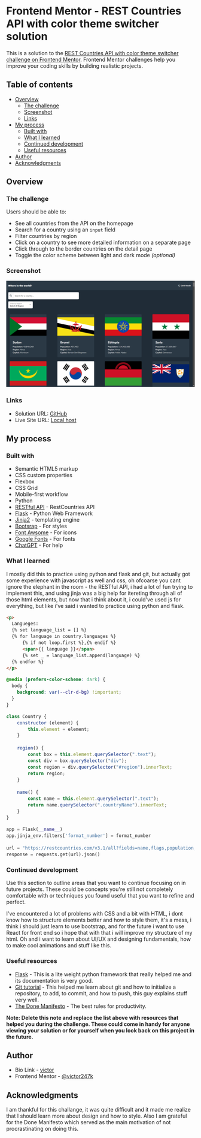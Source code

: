 # Frontend Mentor - REST Countries API with color theme switcher solution

This is a solution to the [REST Countries API with color theme switcher challenge on Frontend Mentor](https://www.frontendmentor.io/challenges/rest-countries-api-with-color-theme-switcher-5cacc469fec04111f7b848ca). Frontend Mentor challenges help you improve your coding skills by building realistic projects. 

## Table of contents

- [Overview](#overview)
  - [The challenge](#the-challenge)
  - [Screenshot](#screenshot)
  - [Links](#links)
- [My process](#my-process)
  - [Built with](#built-with)
  - [What I learned](#what-i-learned)
  - [Continued development](#continued-development)
  - [Useful resources](#useful-resources)
- [Author](#author)
- [Acknowledgments](#acknowledgments)

## Overview

### The challenge

Users should be able to:

- See all countries from the API on the homepage
- Search for a country using an `input` field
- Filter countries by region
- Click on a country to see more detailed information on a separate page
- Click through to the border countries on the detail page
- Toggle the color scheme between light and dark mode *(optional)*

### Screenshot

![](./screenshot.png)

### Links

- Solution URL: [GitHub](https://github.com/victor247k/REST-Countries-API-with-color-theme-switcher)
- Live Site URL: [Local host](http://127.0.0.1/)

## My process

### Built with

- Semantic HTML5 markup
- CSS custom properties
- Flexbox
- CSS Grid
- Mobile-first workflow
- Python
- [RESTful API](https://restcountries.com/) - RestCountries API
- [Flask](https://flask.palletsprojects.com/en/3.0.x/https://reactjs.org/) - Python Web Framework
- [Jinja2](https://jinja.palletsprojects.com/en/3.1.x/https://nextjs.org/) - templating engine
- [Bootsrap](https://getbootstrap.com/https://styled-components.com/) - For styles
- [Font Awsome](https://fontawesome.com/) - For icons
- [Google Fonts](https://fonts.google.com/) - For fonts
- [ChatGPT](https://chat.openai.com/) - For help


### What I learned

I mostly did this to practice using python and flask and git, but actually got some experience with javascript as well and css, oh ofcoarse you cant ignore the elephant in the room - the RESTful API, i had a lot of fun trying to implement this, and using jinja was a big help for itereting through all of those html elements, but now that i think about it, i could've used js for everything, but like i've said i wanted to practice using python and flask. 

```html
<p>
  Langueges: 
  {% set language_list = [] %}
  {% for language in country.languages %}
      {% if not loop.first %},{% endif %}
      <span>{{ language }}</span>
      {% set _ = language_list.append(language) %} 
  {% endfor %}
</p>
```
```css
@media (prefers-color-scheme: dark) {
  body {
    background: var(--clr-d-bg) !important;
  }
}
```
```js
class Country {
    constructor (element) {
        this.element = element;
    }

    region() {
        const box = this.element.querySelector(".text");
        const div = box.querySelector("div");
        const region = div.querySelector("#region").innerText;
        return region;
    }

    name() {
        const name = this.element.querySelector(".text");
        return name.querySelector(".countryName").innerText;
    }
}
```
``` py
app = Flask(__name__)
app.jinja_env.filters['format_number'] = format_number

url = "https://restcountries.com/v3.1/all?fields=name,flags,population,region,capital"
response = requests.get(url).json()
```

### Continued development

Use this section to outline areas that you want to continue focusing on in future projects. These could be concepts you're still not completely comfortable with or techniques you found useful that you want to refine and perfect.

I've encountered a lot of problems with CSS and a bit with HTML, i dont know how to structure elements better and how to style them, it's a mess, i think i should just learn to use bootstrap, and for the future i want to use React for front end so i hope that with that i will improve my structure of my html. Oh and i want to learn about UI/UX and designing fundamentals, how to make cool animations and stuff like this.

### Useful resources

- [Flask](https://flask.palletsprojects.com/en/3.0.x/https://reactjs.org/) - This is a lite weight python framework that really helped me and its documentation is very good.
- [Git tutorial](https://youtu.be/HkdAHXoRtos?si=-R8gLEVN65lp0TuChttps://www.example.com) - This helped me learn about git and how to initialize a repository, to add, to commit, and how to push, this guy explains stuff very well.
- [The Done Manifesto](https://medium.com/@bre/the-cult-of-done-manifesto-724ca1c2ff13) - The best rules for productivity.

**Note: Delete this note and replace the list above with resources that helped you during the challenge. These could come in handy for anyone viewing your solution or for yourself when you look back on this project in the future.**

## Author

- Bio Link - [victor](https://dose.lol/victor)
- Frontend Mentor - [@victor247k](https://www.frontendmentor.io/profile/victor247k)

## Acknowledgments

I am thankful for this challange, it was quite difficult and it made me realize that I should learn more about design and how to style. Also I am grateful for the Done Manifesto which served as the main motivation of not procrastinating on doing this.
